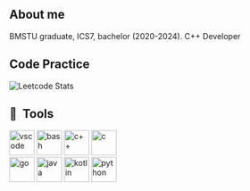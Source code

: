 ## About me

BMSTU graduate, ICS7, bachelor (2020-2024). C++ Developer

<h2>Code Practice</h2>

![Leetcode Stats](https://leetcard.jacoblin.cool/Yorlend?border=0&radius=20)

<h2> 🚀 &nbsp;Tools</h2>
<p align="left">
<img src="https://cdn.jsdelivr.net/gh/devicons/devicon/icons/vscode/vscode-original.svg" alt="vscode" width="45" height="45"/>
<img src="https://cdn.jsdelivr.net/gh/devicons/devicon/icons/bash/bash-original.svg" alt="bash" width="45" height="45"/>
<img src="https://cdn.jsdelivr.net/npm/programming-languages-logos/src/cpp/cpp.svg" alt="c++" width="45" height="45"/>
<img src="https://cdn.jsdelivr.net/npm/programming-languages-logos/src/c/c.svg" alt="c" width="45" height="45"/>
<br>
<img src="https://cdn.jsdelivr.net/npm/programming-languages-logos/src/go/go.svg" alt="go" width="45" height="45"/>
<img src="https://cdn.jsdelivr.net/npm/programming-languages-logos/src/java/java.svg" alt="java" width="45" height="45"/>
<img src="https://cdn.jsdelivr.net/npm/programming-languages-logos/src/kotlin/kotlin.svg" alt="kotlin" width="45" height="45"/>
<img src="https://cdn.jsdelivr.net/npm/programming-languages-logos/src/python/python.svg" alt="python" width="45" height="45"/>
</p>
